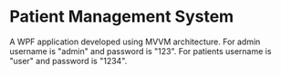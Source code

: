 
# Patient Management System

A WPF application developed using MVVM architecture.
For admin username is "admin" and password is "123".
For patients username is "user" and password is "1234".

